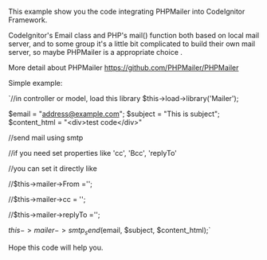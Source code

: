 This example show you the code integrating PHPMailer into CodeIgnitor Framework.

CodeIgnitor's Email class and PHP's mail() function both based on local mail server,
and to some group it's a little bit complicated to build their own mail server, so 
maybe PHPMailer is a appropriate choice .

More detail about PHPMailer https://github.com/PHPMailer/PHPMailer


Simple example:

`//in controller or model, load this library
$this->load->library('Mailer');

$email = "address@example.com";
$subject = "This is subject";
$content_html = "&lt;div&gt;test code&lt;/div&gt;"

//send mail using smtp

//if you need set properties like 'cc', 'Bcc', 'replyTo'

//you can set it directly like

//$this->mailer->From ='';

//$this->mailer->cc = '';

//$this->mailer->replyTo ='';


$this->mailer->smtp_send($email, $subject, $content_html);`


Hope this code will help you.


